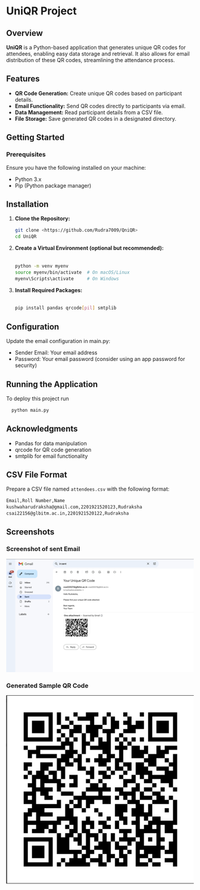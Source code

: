 # UniQR Project 

## Overview

**UniQR** is a Python-based application that generates unique QR codes for attendees, enabling easy data storage and retrieval. It also allows for email distribution of these QR codes, streamlining the attendance process.

## Features

- **QR Code Generation:** Create unique QR codes based on participant details.
- **Email Functionality:** Send QR codes directly to participants via email.
- **Data Management:** Read participant details from a CSV file.
- **File Storage:** Save generated QR codes in a designated directory.

## Getting Started

### Prerequisites

Ensure you have the following installed on your machine:

- Python 3.x
- Pip (Python package manager)

## Installation

1. **Clone the Repository:**
   ```bash
   git clone <https://github.com/Rudra7009/QniQR>
   cd UniQR
2. **Create a Virtual Environment (optional but recommended):**
   ```bash
   
   python -m venv myenv
   source myenv/bin/activate  # On macOS/Linux
   myenv\Scripts\activate     # On Windows
   
3. **Install Required Packages:**
   ```bash
   
   pip install pandas qrcode[pil] smtplib

## Configuration
Update the email configuration in main.py:

- Sender Email: Your email address
- Password: Your email password (consider using an app password for security)

## Running the Application
To deploy this project run

```bash
  python main.py
```
## Acknowledgments
- Pandas for data manipulation
- qrcode for QR code generation
- smtplib for email functionality

## CSV File Format

Prepare a CSV file named `attendees.csv` with the following format:
```bash
Email,Roll Number,Name
kushwaharudraksha@gmail.com,2201921520123,Rudraksha
csai22156@glbitm.ac.in,2201921520122,Rudraksha
```
## Screenshots
### Screenshot of sent Email 
![App Screenshot](img1.png)
### Generated Sample QR Code
![QR Code Example](img2.png)
